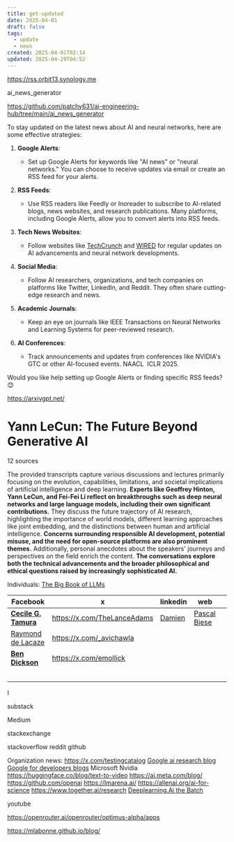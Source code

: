 ```yaml
---
title: get-updated
date: 2025-04-01
draft: false
tags:
  - update
  - news
created: 2025-04-01T02:14
updated: 2025-04-29T04:52
---
```

https://rss.orbit13.synology.me

ai_news_generator

https://github.com/patchy631/ai-engineering-hub/tree/main/ai_news_generator



To stay updated on the latest news about AI and neural networks, here are some effective strategies:

1. **Google Alerts**:
   - Set up Google Alerts for keywords like "AI news" or "neural networks." You can choose to receive updates via email or create an RSS feed for your alerts.



1. **RSS Feeds**:
   - Use RSS readers like Feedly or Inoreader to subscribe to AI-related blogs, news websites, and research publications. Many platforms, including Google Alerts, allow you to convert alerts into RSS feeds.

3. **Tech News Websites**:
   - Follow websites like [TechCrunch](https://techcrunch.com/category/artificial-intelligence/) and [WIRED](https://www.wired.com/tag/neural-networks/) for regular updates on AI advancements and neural network developments.

4. **Social Media**:
   - Follow AI researchers, organizations, and tech companies on platforms like Twitter, LinkedIn, and Reddit. They often share cutting-edge research and news.

5. **Academic Journals**:
   - Keep an eye on journals like IEEE Transactions on Neural Networks and Learning Systems for peer-reviewed research.

6. **AI Conferences**:
   - Track announcements and updates from conferences like NVIDIA's GTC or other AI-focused events.
		NAACL
		 ICLR 2025.
		


Would you like help setting up Google Alerts or finding specific RSS feeds? 😊

https://arxivgpt.net/

# Yann LeCun: The Future Beyond Generative AI

12 sources

The provided transcripts capture various discussions and lectures primarily focusing on the evolution, capabilities, limitations, and societal implications of artificial intelligence and deep learning. **Experts like Geoffrey Hinton, Yann LeCun, and Fei-Fei Li reflect on breakthroughs such as deep neural networks and large language models, including their own significant contributions.** They discuss the future trajectory of AI research, highlighting the importance of world models, different learning approaches like joint embedding, and the distinctions between human and artificial intelligence. **Concerns surrounding responsible AI development, potential misuse, and the need for open-source platforms are also prominent themes.** Additionally, personal anecdotes about the speakers' journeys and perspectives on the field enrich the content. **The conversations explore both the technical advancements and the broader philosophical and ethical questions raised by increasingly sophisticated AI.**

Individuals:
[The Big Book of LLMs](https://book.theaiedge.io/)

| Facebook                                                                                                                                                                                                                                                                                       | x                           | linkedin                                                                    | web                                                                                                                                                                                                               |     |
| ---------------------------------------------------------------------------------------------------------------------------------------------------------------------------------------------------------------------------------------------------------------------------------------------- | --------------------------- | --------------------------------------------------------------------------- | ----------------------------------------------------------------------------------------------------------------------------------------------------------------------------------------------------------------- | --- |
| [**Cecile G. Tamura**](https://www.facebook.com/cecile.tamura?__cft__[0]=AZXepsAjisFj4-O-ydcaMszG0HpDtKrJuNXP0Ir7fY5zqkq8TEKAS5PhOu3xaw0vHts1LM_HSMTTlhz-3CTrHaYsPt5xofKe_dtEoRtzntjIh4Pf8yjMuDi-Ny3WO32l6kou2eEuX5aQJe1ZjVdGOZai9gSnG8qLCrgKPz3s-zw_LS3h3rXlynSrYIC5GEK_FI8&__tn__=-UC%2CP-R) | https://x.com/TheLanceAdams | [Damien](https://www.linkedin.com/in/damienbenveniste/recent-activity/all/) | [Pascal Biese](https://www.llmwatch.com/p/from-code-assistants-to-agents-introduction?fbclid=IwY2xjawJZ0j5leHRuA2FlbQIxMAABHWPmMzCtRXWTMbEGVvT7ssjvVk5twodBsZTc0xwVd1YvjMYdQU0AOLduSQ_aem_pQGz_52NVfPs1ucQ_Dgfew) |     |
| [Raymond de Lacaze](https://www.facebook.com/raymond.delacaze?__cft__[0]=AZXOKjUlr9tIQY6dBUojrEgBA_Fdm-hkwc_0_kpVPBUt4uhTh1-fsXK8l0o2rcIy4HK2Cpz7fmbOn1Q5ahzJZBTCaYmOZ1zBgChBVUAKh4yI3toi7RjbQmpRFVPBCny6FZg-RaHd8y7wnRuo2smp0RE_2_LKW0LBvlpQLzP9km6jPQ&__tn__=-UC*F)                          | https://x.com/_avichawla    |                                                                             |                                                                                                                                                                                                                   |     |
| [**Ben Dickson**](https://www.facebook.com/ben.dickson983?__cft__[0]=AZVFK0kiVec-5VS02HQuln2LSIThMmpp-1w5nYWlefiwtmSg38ms1O48pRgmQM-tX7AZgSwVYBM_f0fW7sWsCLTGY7riVDQdyt8aC_YwuVys309tYSEQwsElI2XCvohYvnvGS8X2d4qn8r4HdRnbul65Lj3Vp4xvD1OTsMMJcBzZqg&__tn__=-UC%2CP-R)                          | https://x.com/emollick      |                                                                             |                                                                                                                                                                                                                   |     |
|                                                                                                                                                                                                                                                                                                |                             |                                                                             |                                                                                                                                                                                                                   |     |
|                                                                                                                                                                                                                                                                                                |                             |                                                                             |                                                                                                                                                                                                                   |     |
|                                                                                                                                                                                                                                                                                                |                             |                                                                             |                                                                                                                                                                                                                   |     |
|                                                                                                                                                                                                                                                                                                |                             |                                                                             |                                                                                                                                                                                                                   |     |
|                                                                                                                                                                                                                                                                                                |                             |                                                                             |                                                                                                                                                                                                                   |     |
I 

substack

Medium

stackexchange

stackoverflow
reddit
github



Organization news:
https://x.com/testingcatalog
[Google ai research blog](https://research.google/blog/)
[Google for developers blogs](https://developers.googleblog.com/)
Microsoft
Nvidia
https://huggingface.co/blog/text-to-video
https://ai.meta.com/blog/
https://github.com/openai
https://lmarena.ai/
https://allenai.org/ai-for-science
https://www.together.ai/research
[Deeplearning.Ai the Batch](https://www.deeplearning.ai/the-batch/)

youtube


https://openrouter.ai/openrouter/optimus-alpha/apps

https://mlabonne.github.io/blog/